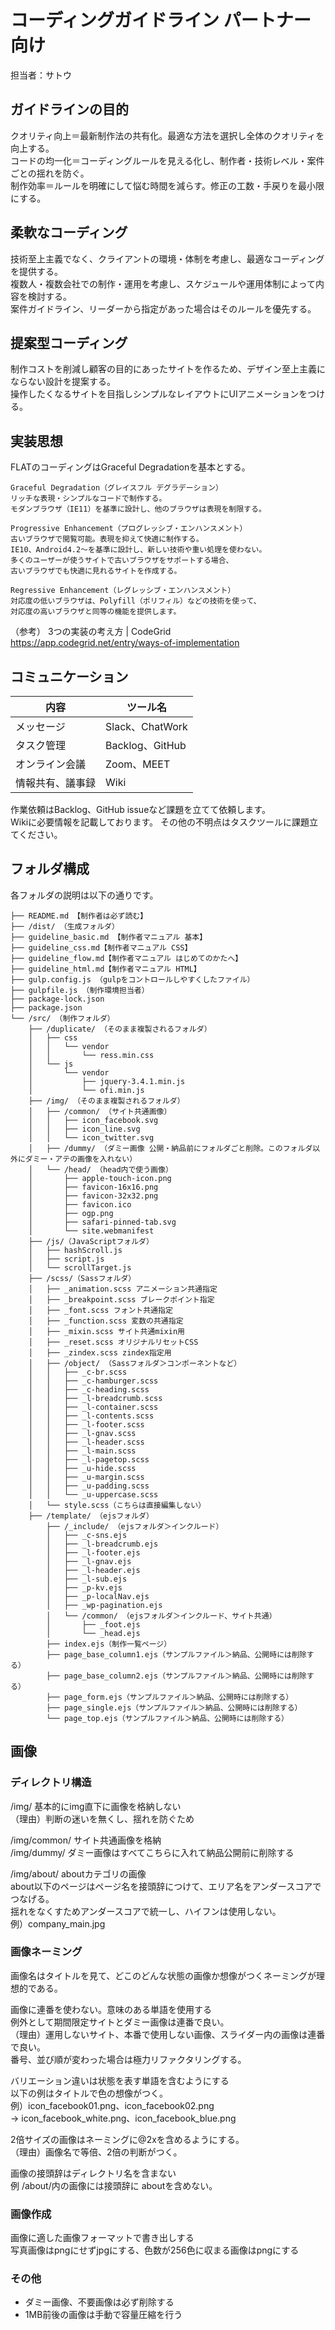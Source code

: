 # コーディングガイドライン パートナー向け 

担当者：サトウ


## ガイドラインの目的

クオリティ向上＝最新制作法の共有化。最適な方法を選択し全体のクオリティを向上する。  
コードの均一化＝コーディングルールを見える化し、制作者・技術レベル・案件ごとの揺れを防ぐ。  
制作効率＝ルールを明確にして悩む時間を減らす。修正の工数・手戻りを最小限にする。  

## 柔軟なコーディング

技術至上主義でなく、クライアントの環境・体制を考慮し、最適なコーディングを提供する。  
複数人・複数会社での制作・運用を考慮し、スケジュールや運用体制によって内容を検討する。  
案件ガイドライン、リーダーから指定があった場合はそのルールを優先する。

## 提案型コーディング

制作コストを削減し顧客の目的にあったサイトを作るため、デザイン至上主義にならない設計を提案する。  
操作したくなるサイトを目指しシンプルなレイアウトにUIアニメーションをつける。

## 実装思想

FLATのコーディングはGraceful Degradationを基本とする。

```
Graceful Degradation（グレイスフル デグラデーション）
リッチな表現・シンプルなコードで制作する。 
モダンブラウザ（IE11）を基準に設計し、他のブラウザは表現を制限する。 
```

```
Progressive Enhancement（プログレッシブ・エンハンスメント）
古いブラウザで閲覧可能。表現を抑えて快適に制作する。 
IE10、Android4.2〜を基準に設計し、新しい技術や重い処理を使わない。 
多くのユーザーが使うサイトで古いブラウザをサポートする場合、
古いブラウザでも快適に見れるサイトを作成する。
```

```
Regressive Enhancement（レグレッシブ・エンハンスメント）
対応度の低いブラウザは、Polyfill（ポリフィル）などの技術を使って、
対応度の高いブラウザと同等の機能を提供します。
```

（参考） 3つの実装の考え方 | CodeGrid  
https://app.codegrid.net/entry/ways-of-implementation

## コミュニケーション

| 内容 | ツール名 |
| ------------- | ------------- |
| メッセージ  | Slack、ChatWork |
| タスク管理  | Backlog、GitHub |
| オンライン会議 | Zoom、MEET |
| 情報共有、議事録 | Wiki |

作業依頼はBacklog、GitHub issueなど課題を立てて依頼します。  
Wikiに必要情報を記載しております。
その他の不明点はタスクツールに課題立てください。

## フォルダ構成

各フォルダの説明は以下の通りです。

```
├── README.md 【制作者は必ず読む】
├── /dist/ （生成フォルダ）
├── guideline_basic.md 【制作者マニュアル 基本】
├── guideline_css.md【制作者マニュアル CSS】
├── guideline_flow.md【制作者マニュアル はじめてのかたへ】
├── guideline_html.md【制作者マニュアル HTML】
├── gulp.config.js （gulpをコントロールしやすくしたファイル）
├── gulpfile.js （制作環境担当者）
├── package-lock.json
├── package.json
└── /src/ （制作フォルダ）
    ├── /duplicate/ （そのまま複製されるフォルダ）
    │   ├── css
    │   │   └── vendor
    │   │       └── ress.min.css
    │   └── js
    │       └── vendor
    │           ├── jquery-3.4.1.min.js
    │           └── ofi.min.js
    ├── /img/ （そのまま複製されるフォルダ）
    │   ├── /common/ （サイト共通画像）
    │   │   ├── icon_facebook.svg
    │   │   ├── icon_line.svg
    │   │   └── icon_twitter.svg
    │   ├── /dummy/ （ダミー画像 公開・納品前にフォルダごと削除。このフォルダ以外にダミー・アテの画像を入れない）
    │   └── /head/ （head内で使う画像）
    │       ├── apple-touch-icon.png
    │       ├── favicon-16x16.png
    │       ├── favicon-32x32.png
    │       ├── favicon.ico
    │       ├── ogp.png
    │       ├── safari-pinned-tab.svg
    │       └── site.webmanifest
    ├── /js/（JavaScriptフォルダ）
    │   ├── hashScroll.js
    │   ├── script.js
    │   └── scrollTarget.js
    ├── /scss/（Sassフォルダ）
    │   ├── _animation.scss アニメーション共通指定
    │   ├── _breakpoint.scss ブレークポイント指定
    │   ├── _font.scss フォント共通指定
    │   ├── _function.scss 変数の共通指定
    │   ├── _mixin.scss サイト共通mixin用
    │   ├── _reset.scss オリジナルリセットCSS
    │   ├── _zindex.scss zindex指定用
    │   ├── /object/ （Sassフォルダ＞コンポーネントなど）
    │   │   ├── _c-br.scss
    │   │   ├── _c-hamburger.scss
    │   │   ├── _c-heading.scss
    │   │   ├── _l-breadcrumb.scss
    │   │   ├── _l-container.scss
    │   │   ├── _l-contents.scss
    │   │   ├── _l-footer.scss
    │   │   ├── _l-gnav.scss
    │   │   ├── _l-header.scss
    │   │   ├── _l-main.scss
    │   │   ├── _l-pagetop.scss
    │   │   ├── _u-hide.scss
    │   │   ├── _u-margin.scss
    │   │   ├── _u-padding.scss
    │   │   └── _u-uppercase.scss
    │   └── style.scss（こちらは直接編集しない）
    ├── /template/ （ejsフォルダ）
        ├── /_include/ （ejsフォルダ＞インクルード）
        │   ├── _c-sns.ejs
        │   ├── _l-breadcrumb.ejs
        │   ├── _l-footer.ejs
        │   ├── _l-gnav.ejs
        │   ├── _l-header.ejs
        │   ├── _l-sub.ejs
        │   ├── _p-kv.ejs
        │   ├── _p-localNav.ejs
        │   ├── _wp-pagination.ejs
        │   └── /common/ （ejsフォルダ＞インクルード、サイト共通）
        │       ├── _foot.ejs
        │       └── _head.ejs
        ├── index.ejs（制作一覧ページ）
        ├── page_base_column1.ejs（サンプルファイル＞納品、公開時には削除する）
        ├── page_base_column2.ejs（サンプルファイル＞納品、公開時には削除する）
        ├── page_form.ejs（サンプルファイル＞納品、公開時には削除する）
        ├── page_single.ejs（サンプルファイル＞納品、公開時には削除する）
        └── page_top.ejs（サンプルファイル＞納品、公開時には削除する）
```

## 画像

### ディレクトリ構造

/img/ 基本的にimg直下に画像を格納しない  
（理由）判断の迷いを無くし、揺れを防ぐため

/img/common/ サイト共通画像を格納  
/img/dummy/ ダミー画像はすべてこちらに入れて納品公開前に削除する  

/img/about/ aboutカテゴリの画像  
about以下のページはページ名を接頭辞につけて、エリア名をアンダースコアでつなげる。    
揺れをなくすためアンダースコアで統一し、ハイフンは使用しない。  
例）company_main.jpg

### 画像ネーミング

画像名はタイトルを見て、どこのどんな状態の画像か想像がつくネーミングが理想的である。  

画像に連番を使わない。意味のある単語を使用する  
例外として期間限定サイトとダミー画像は連番で良い。   
（理由）運用しないサイト、本番で使用しない画像、スライダー内の画像は連番で良い。  
番号、並び順が変わった場合は極力リファクタリングする。

バリエーション違いは状態を表す単語を含むようにする  
以下の例はタイトルで色の想像がつく。  
例）icon_facebook01.png、icon_facebook02.png   
→ icon_facebook_white.png、icon_facebook_blue.png

2倍サイズの画像はネーミングに@2xを含めるようにする。  
（理由）画像名で等倍、2倍の判断がつく。

画像の接頭辞はディレクトリ名を含まない  
例 /about/内の画像には接頭辞に aboutを含めない。

### 画像作成

画像に適した画像フォーマットで書き出しする  
写真画像はpngにせずjpgにする、色数が256色に収まる画像はpngにする

### その他

- ダミー画像、不要画像は必ず削除する  
- 1MB前後の画像は手動で容量圧縮を行う


